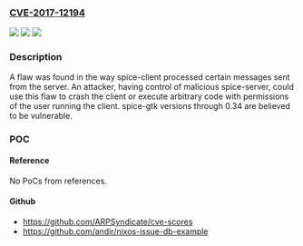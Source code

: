 ### [CVE-2017-12194](https://cve.mitre.org/cgi-bin/cvename.cgi?name=CVE-2017-12194)
![](https://img.shields.io/static/v1?label=Product&message=spice-gtk&color=blue)
![](https://img.shields.io/static/v1?label=Version&message=through%200.34%20&color=brightgreen)
![](https://img.shields.io/static/v1?label=Vulnerability&message=CWE-121&color=brightgreen)

### Description

A flaw was found in the way spice-client processed certain messages sent from the server. An attacker, having control of malicious spice-server, could use this flaw to crash the client or execute arbitrary code with permissions of the user running the client. spice-gtk versions through 0.34 are believed to be vulnerable.

### POC

#### Reference
No PoCs from references.

#### Github
- https://github.com/ARPSyndicate/cve-scores
- https://github.com/andir/nixos-issue-db-example

